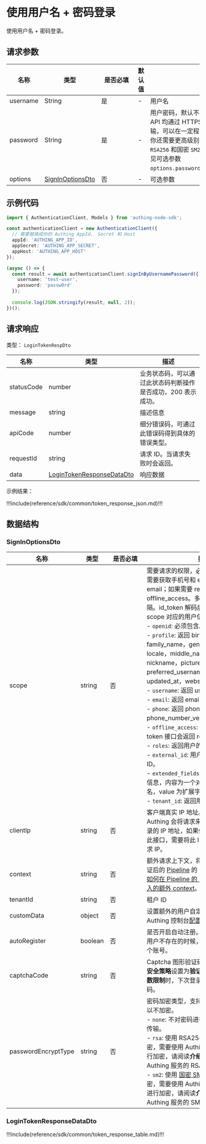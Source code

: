 # 使用用户名 + 密码登录

<!--
  警告⚠️：
  不要直接修改该文档，
  https://github.com/Authing/authing-docs-factory
  使用该项目进行生成
-->

<LastUpdated />

使用用户名 + 密码登录。
  
## 请求参数

| 名称 | 类型 | <div style="width:80px">是否必填</div> | 默认值 | <div style="width:300px">描述</div> | <div style="width:200px"></div>示例值</div> |
| ---- | ---- | ---- | ---- | ---- | ---- |
| username | String | 是 | - | 用户名 | `test` |
| password | String | 是 | - | 用户密码，默认不加密。Authing 所有 API 均通过 HTTPS 协议对密码进行安全传输，可以在一定程度上保证安全性。如果你还需要更高级别的安全性，我们还支持 `RSA256` 和国密 `SM2` 的密码加密方式。详情见可选参数 `options.passwordEncryptType`。  | `passw0rd` |
| options | <a href="#SignInOptionsDto">SignInOptionsDto</a> | 否 | - | 可选参数  | `{"passwordEncryptType":"none"}` |

## 示例代码

```typescript
import { AuthenticationClient, Models } from 'authing-node-sdk';

const authenticationClient = new AuthenticationClient({
  // 需要替换成你的 Authing AppId、 Secret 和 Host
  appId: 'AUTHING_APP_ID',
  appSecret: 'AUTHING_APP_SECRET',
  appHost: 'AUTHING_APP_HOST'
});

(async () => {
  const result = await authenticationClient.signInByUsernamePassword({
    username: 'test-user',
    password: 'passw0rd'
  });
  
  console.log(JSON.stringify(result, null, 2));
})();
```

## 请求响应

类型： `LoginTokenRespDto`

| 名称 | 类型 | 描述 |
| ---- | ---- | ---- |
| statusCode | number | 业务状态码，可以通过此状态码判断操作是否成功，200 表示成功。 |
| message | string | 描述信息 |
| apiCode | number | 细分错误码，可通过此错误码得到具体的错误类型。 |
| requestId | string | 请求 ID。当请求失败时会返回。 |
| data | <a href="#LoginTokenResponseDataDto">LoginTokenResponseDataDto</a> | 响应数据 |



示例结果：

!!!include(reference/sdk/common/token_response_json.md)!!!

## 数据结构

### <a id="SignInOptionsDto"></a> SignInOptionsDto

| 名称 | 类型 | <div style="width:80px">是否必填</div> | <div style="width:300px">描述</div> | <div style="width:200px">示例值</div> |
| ---- |  ---- | ---- | ---- | ---- |
| scope | string | 否 | 需要请求的权限，必须包含 openid。如果需要获取手机号和 email 需要包含 phone email；如果需要 refresh_token 需要包含 offline_access。多个 scope 请用空格分隔。id_token 解码后的内容中会包含这些 scope 对应的用户信息相关的字段。<br>- `openid`: 必须包含。<br>- `profile`: 返回 birthdate，family_name，gender，given_name，locale，middle_name，name，nickname，picture，preferred_username，profile，updated_at，website，zoneinfo 字段。<br>- `username`: 返回 username。<br>- `email`: 返回 email，email_verified。<br>- `phone`: 返回 phone_number, phone_number_verified。<br>- `offline_access`: 如果存在此参数，token 接口会返回 refresh_token 字段。<br>- `roles`: 返回用户的角色列表。<br>- `external_id`: 用户在原有系统的用户 ID。<br>- `extended_fields`: 返回用户的扩展字段信息，内容为一个对象，key 为扩展字段名，value 为扩展字段值。<br>- `tenant_id`: 返回用户的租户 ID。<br>         |  `openid profile` |
| clientIp | string | 否 | 客户端真实 IP 地址。默认情况下，Authing 会将请求来源的 IP 识别为用户登录的 IP 地址，如果你在后端服务器中调用此接口，需要将此 IP 设置为用户的真实请求 IP。   |  `192.168.0.1` |
| context | string | 否 | 额外请求上下文，将会传递到认证前和认证后的 [Pipeline](https://docs.authing.cn/v2/guides/pipeline/) 的 `context` 对象中。了解[如何在 Pipeline 的 `context` 参数中获取传入的额外 context](https://docs.authing.cn/v2/guides/pipeline/context-object.html)。   |  `{"source":"utm"}` |
| tenantId | string | 否 | 租户 ID   |  `625783d629f2bd1f5ddddd98c` |
| customData | object | 否 | 设置额外的用户自定义数据，你需要先在 Authing 控制台[配置自定义数据](https://docs.authing.cn/v2/guides/users/user-defined-field/)。   |  `{"school":"pku","age":"20"}` |
| autoRegister | boolean | 否 | 是否开启自动注册。如果设置为 true，当用户不存在的时候，会先自动为其创建一个账号。   |  |
| captchaCode | string | 否 | Captcha 图形验证码，不区分大小写。当**安全策略**设置为**验证码**且触发**登录失败次数限制**时，下次登录需要填写图形验证码。   |  `a8nz` |
| passwordEncryptType | string | 否 | 密码加密类型，支持 sm2 和 rsa。默认可以不加密。<br>- `none`: 不对密码进行加密，使用明文进行传输。<br>- `rsa`: 使用 RSA256 算法对密码进行加密，需要使用 Authing 服务的 RSA 公钥进行加密，请阅读**介绍**部分了解如何获取 Authing 服务的 RSA256 公钥。<br>- `sm2`: 使用 [国密 SM2 算法](https://baike.baidu.com/item/SM2/15081831) 对密码进行加密，需要使用 Authing 服务的 SM2 公钥进行加密，请阅读**介绍**部分了解如何获取 Authing 服务的 SM2 公钥。<br>     | sm2 |


### <a id="LoginTokenResponseDataDto"></a> LoginTokenResponseDataDto

!!!include(reference/sdk/common/token_response_table.md)!!!

